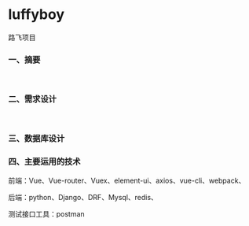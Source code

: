 # luffyboy
路飞项目

### 一、摘要

​		

### 二、需求设计

​	

### 三、数据库设计



### 四、主要运用的技术

前端：Vue、Vue-router、Vuex、element-ui、axios、vue-cli、webpack、

后端：python、Django、DRF、Mysql、redis、

测试接口工具：postman

